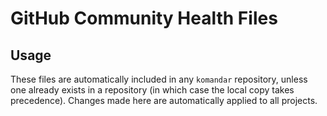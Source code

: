 # GitHub Community Health Files

## Usage

These files are automatically included in any `komandar` repository, unless one already exists in a repository (in which case the local copy takes precedence). Changes made here are automatically applied to all projects.
